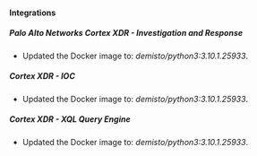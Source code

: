 #### Integrations
##### Palo Alto Networks Cortex XDR - Investigation and Response
- Updated the Docker image to: *demisto/python3:3.10.1.25933*.
##### Cortex XDR - IOC
- Updated the Docker image to: *demisto/python3:3.10.1.25933*.
##### Cortex XDR - XQL Query Engine
- Updated the Docker image to: *demisto/python3:3.10.1.25933*.
